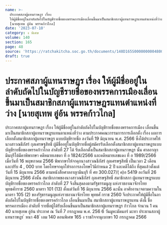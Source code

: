 ```yaml
---
name: >-
  ประกาศสภาผู้แทนราษฎร เรื่อง
  ให้ผู้มีชื่ออยู่ในลำดับถัดไปในบัญชีรายชื่อของพรรคการเมืองเลื่อนขึ้นมาเป็นสมาชิกสภาผู้แทนราษฎรแทนตำแหน่งที่ว่าง
  [นายสุเทพ อู่อ้น พรรคก้าวไกล]
date: '2023-07-10'
category: ง พิเศษ
volume: 140
section: 165
page: 48
source: 'https://ratchakitcha.soc.go.th/documents/140D165S0000000004800.pdf'
draft: true
---
```


# ประกาศสภาผู้แทนราษฎร เรื่อง ให้ผู้มีชื่ออยู่ในลำดับถัดไปในบัญชีรายชื่อของพรรคการเมืองเลื่อนขึ้นมาเป็นสมาชิกสภาผู้แทนราษฎรแทนตำแหน่งที่ว่าง [นายสุเทพ อู่อ้น พรรคก้าวไกล]

ประกาศสภาผู้แทนราษฎร เรื่อง ให้ผู้มีชื่ออยู่ในลำดับถัดไปในบัญชีรายชื่อของพรรคการเมือง เลื่อนขึ้นมาเป็นสมาชิกสภาผู้แทนราษฎรแทนตาแหน่งที่ว่าง ตามประกาศคณะกรรมการการเลือกตั้ง เรื่อง ผลการเลือกตั้งสมาชิกสภาผู้แทนราษฎร แบบบัญชีรายชื่อ ลงวันที่ 19 มิถุนายน พ.ศ. 2566 ซึ่งได้ประกาศให้ นางสาวณธีภัสร์ กุลเศรษฐสิทธิ์ ผู้มีชื่ออยู่ในบัญชีรายชื่อผู้สมัครรับเลือกตั้งสมาชิกสภาผู้แทนราษฎรแบบบัญชีรายชื่อของพรรคก้าวไกล ลำดับที่ 27 ได้ รับเลือกตั้งเป็นสมาชิกสภาผู้แทนราษฎร นั้น ศาลอาญามีนบุรีได้มีคาพิพากษา คดีหมายเลขดา ที่ อ 1824/2566 และคดีหมายเลขแดง ที่ อ 1989/2566 เมื่อวันที่ 16 พฤษภาคม 2566 พิพากษาให้จาคุกนางสาวณธีภัสร์ กุลเศรษฐสิทธิ์ เป็นเวลา 2 เดือน และปรับ 4 , 000 บาท โดยโทษจาคุกให้รอการลงโทษไว้มีกำหนด 2 ปี และคดีได้ถึง ที่สุดแล้วตั้งแต่วันที่ 15 มิถุนายน 2566 ตามหนังสือศาลอาญามีนบุรี ที่ ศย 300.027/( ค)อ 5419 ลงวันที่ 26 มิถุนายน 2566 ดังนั้น สมาชิกภาพของนางสาวณธีภัสร์ กุลเศรษฐสิทธิ์ สมาชิกสภา ผู้แทนราษฎรแบบบัญชีรายชื่อของพรรคก้าวไกล ลำดับที่ 27 จึงสิ้นสุดลงตามรัฐธรรมนูญ แห่งราชอาณาจักรไทย พุทธศักราช 2560 มาตรา 101 (13) ตั้งแต่วันที่ 16 มิถุนายน 2566 ฉะนั้น อาศัยอานาจตามความในมาตรา 105 (2) ของรัฐธรรมนูญแห่งราชอาณาจักรไทย พุทธศั กราช 2560 จึงประกาศให้ผู้มีชื่อในลาดับถัดไปในบัญชีรายชื่อของพรรคก้าวไกล เลื่อนขึ้นมาเป็น สมาชิกสภาผู้แทนราษฎรแทน ดังนี้ ชื่อพรรคการเมือง ลำดับที่ รายชื่อผู้ได้รับเลื่อนขึ้นมาเป็นสมาชิกสภาผู้แทนราษฎร ก้าวไกล จำนวน 1 คน 40 นายสุเทพ อู่อ้น ประกาศ ณ วันที่ 7 กรกฎาคม พ.ศ. 256 6 วันมูหะมัดนอร์ มะทา ประธานสภาผู้แทนราษฎร ้ หนา 48 ่ เลม 140 ตอนพิเศษ 165 ง ราชกิจจานุเบกษา 10 กรกฎาคม 2566

